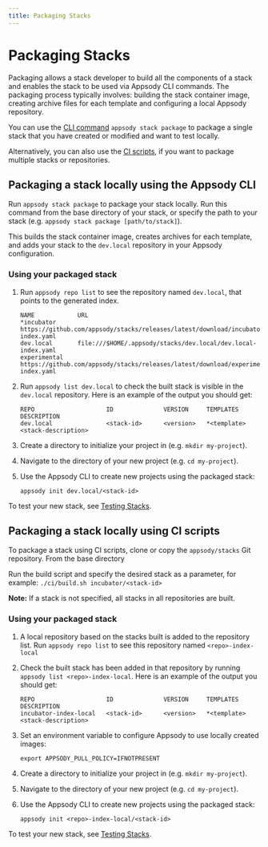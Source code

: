 ```yaml
---
title: Packaging Stacks
---
```


# Packaging Stacks

Packaging allows a stack developer to build all the components of a stack and enables the stack to be used via Appsody CLI commands. The packaging process typically involves: building the stack container image, creating archive files for each template and configuring a local Appsody repository.

You can use the [CLI command](/content/docs/using-appsody/cli-commands.md/#appsody-stack-package) `appsody stack package` to package a single stack that you have created or modified and want to test locally.

Alternatively, you can also use the [CI scripts](#packaging-a-stack-locally-using-ci-scripts), if you want to package multiple stacks or repositories.

## Packaging a stack locally using the Appsody CLI

Run `appsody stack package` to package your stack locally. Run this command from the base directory of your stack, or specify the path to your stack (e.g. `appsody stack package [path/to/stack]`).

This builds the stack container image, creates archives for each template, and adds your stack to the `dev.local` repository in your Appsody configuration.


### Using your packaged stack
1. Run `appsody repo list` to see the repository named `dev.local`, that points to the generated index.
    ```
    NAME            URL
    *incubator  	https://github.com/appsody/stacks/releases/latest/download/incubator-index.yaml                    
    dev.local   	file:///$HOME/.appsody/stacks/dev.local/dev.local-index.yaml                  
    experimental	https://github.com/appsody/stacks/releases/latest/download/experimental-index.yaml
    ```

1. Run `appsody list dev.local` to check the built stack is visible in the `dev.local` repository. Here is an example of the output you should get: 
    ```
    REPO            	    ID            	VERSION  	TEMPLATES        	DESCRIPTION                      
    dev.local	            <stack-id>	    <version>   *<template>	        <stack-description>
    ```
1. Create a directory to initialize your project in (e.g. `mkdir my-project`).

1. Navigate to the directory of your new project (e.g. `cd my-project`).

1. Use the Appsody CLI to create new projects using the packaged stack:
    ```
    appsody init dev.local/<stack-id>
    ```

To test your new stack, see [Testing Stacks](/content/docs/stacks/test.md).

## Packaging a stack locally using CI scripts

To package a stack using CI scripts, clone or copy the `appsody/stacks` Git repository. From the base directory

Run the build script and specify the desired stack as a parameter, for example:
    ```
     ./ci/build.sh incubator/<stack-id>
    ```

**Note:** If a stack is not specified, all stacks in all repositories are built.

### Using your packaged stack
1. A local repository based on the stacks built is added to the repository list. Run ```appsody repo list``` to see this repository named `<repo>-index-local`

1. Check the built stack has been added in that repository by running `appsody list <repo>-index-local`. Here is an example of the output you should get:
    ```
    REPO            	    ID            	VERSION  	TEMPLATES        	DESCRIPTION
    incubator-index-local	<stack-id>	    <version>   *<template>	        <stack-description>
    ```

1. Set an environment variable to configure Appsody to use locally created images:
    ```
    export APPSODY_PULL_POLICY=IFNOTPRESENT
    ```
1. Create a directory to initialize your project in (e.g. `mkdir my-project`).

1. Navigate to the directory of your new project (e.g. `cd my-project`).

1. Use the Appsody CLI to create new projects using the packaged stack:
    ```
    appsody init <repo>-index-local/<stack-id>
    ```

To test your new stack, see [Testing Stacks](/content/docs/stacks/test.md).